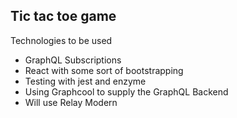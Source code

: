 ## Tic tac toe game


Technologies to be used
- GraphQL Subscriptions
- React with some sort of bootstrapping
- Testing with jest and enzyme
- Using Graphcool to supply the GraphQL Backend
- Will use Relay Modern
